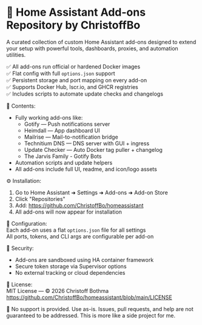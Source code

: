 # 🧩 Home Assistant Add-ons Repository by ChristoffBo

A curated collection of custom Home Assistant add-ons designed to extend your setup with powerful tools, dashboards, proxies, and automation utilities.

✅ All add-ons run official or hardened Docker images  
✅ Flat config with full `options.json` support  
✅ Persistent storage and port mapping on every add-on  
✅ Supports Docker Hub, lscr.io, and GHCR registries  
✅ Includes scripts to automate update checks and changelogs  

📁 Contents:  
- Fully working add-ons like:  
  - Gotify — Push notifications server  
  - Heimdall — App dashboard UI  
  - Mailrise — Mail-to-notification bridge  
  - Technitium DNS — DNS server with GUI + ingress  
  - Update Checker — Auto Docker tag puller + changelog
  - The Jarvis Family - Gotify Bots
- Automation scripts and update helpers  
- All add-ons include full UI, readme, and icon/logo assets  

⚙️ Installation:  
1. Go to Home Assistant ➜ Settings ➜ Add-ons ➜ Add-on Store  
2. Click "Repositories"  
3. Add: https://github.com/ChristoffBo/homeassistant  
4. All add-ons will now appear for installation  


🧠 Configuration:  
Each add-on uses a flat `options.json` file for all settings  
All ports, tokens, and CLI args are configurable per add-on  



🔐 Security:  
- Add-ons are sandboxed using HA container framework  
- Secure token storage via Supervisor options  
- No external tracking or cloud dependencies  

📄 License:  
MIT License — © 2026 Christoff Bothma  
https://github.com/ChristoffBo/homeassistant/blob/main/LICENSE  

🚫 No support is provided. Use as-is. Issues, pull requests, and help are not guaranteed to be addressed. This is more like a side project for me.
